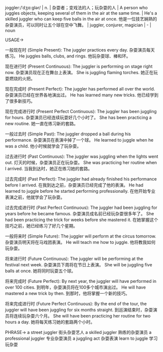joggler:/ˈdʒɑːɡlər/ | n. | 杂耍者；变戏法的人；玩杂耍的人 | A person who juggles objects, keeping several of them in the air at the same time. |  He's a skilled juggler who can keep five balls in the air at once. 他是一位技艺娴熟的杂耍演员，可以同时让五个球在空中飞舞。 |  juggler, conjurer, magician | - | noun


USAGE->

一般现在时 (Simple Present):
The juggler practices every day.  杂耍演员每天练习。
He juggles balls, clubs, and rings. 他玩杂耍球、棒和环。

现在进行时 (Present Continuous):
The juggler is performing on stage right now. 杂耍演员现在正在舞台上表演。
She is juggling flaming torches. 她正在玩耍燃烧的火把。

现在完成时 (Present Perfect):
The juggler has performed all over the world. 杂耍演员已经在世界各地演出过。
He has learned many new tricks. 他已经学到了很多新技巧。

现在完成进行时 (Present Perfect Continuous):
The juggler has been juggling for hours. 杂耍演员已经连续玩耍好几个小时了。
She has been practicing a new routine. 她一直在练习新的套路。

一般过去时 (Simple Past):
The juggler dropped a ball during his performance. 杂耍演员在表演中掉了一个球。
He learned to juggle when he was a child. 他小时候就学会了玩杂耍。

过去进行时 (Past Continuous):
The juggler was juggling when the lights went out.  灯灭的时候，杂耍演员正在玩杂耍。
She was practicing her routine when I arrived. 当我到达时，她正在练习她的套路。

过去完成时 (Past Perfect):
The juggler had already finished his performance before I arrived. 在我到达之前，杂耍演员已经完成了他的表演。
He had learned to juggle before he started performing professionally. 在他开始专业表演之前，他就学会了玩杂耍。

过去完成进行时 (Past Perfect Continuous):
The juggler had been juggling for years before he became famous.  杂耍演员成名前已经玩杂耍很多年了。
She had been practicing the trick for weeks before she mastered it. 在她掌握这个技巧之前，她已经练习了好几个星期。

一般将来时 (Simple Future):
The juggler will perform at the circus tomorrow. 杂耍演员明天将在马戏团表演。
He will teach me how to juggle. 他将教我如何玩杂耍。

将来进行时 (Future Continuous):
The juggler will be performing at the festival next week. 杂耍演员下周将在节日上表演。
She will be juggling five balls at once. 她将同时玩耍五个球。

将来完成时 (Future Perfect):
By next year, the juggler will have performed in over 100 cities. 到明年，杂耍演员将在100多个城市演出过。
He will have mastered a new trick by then. 到那时，他将掌握一个新的技巧。

将来完成进行时 (Future Perfect Continuous):
By the end of the tour, the juggler will have been juggling for six months straight. 到巡演结束时，杂耍演员将连续玩杂耍六个月。
She will have been practicing her routine for two hours a day. 她将每天练习她的套路两个小时。


PHRASE->
a street juggler 街头杂耍艺人
a skilled juggler  熟练的杂耍演员
a professional juggler 专业杂耍演员
a juggling act  杂耍表演
learn to juggle 学习玩杂耍
